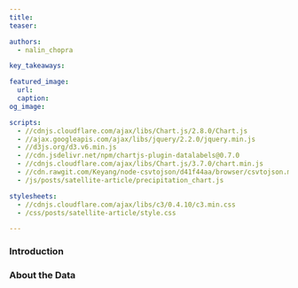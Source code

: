 ```yaml
---
title: 
teaser: 

authors: 
  - nalin_chopra

key_takeaways:

featured_image:
  url: 
  caption: 
og_image: 

scripts:
  - //cdnjs.cloudflare.com/ajax/libs/Chart.js/2.8.0/Chart.js
  - //ajax.googleapis.com/ajax/libs/jquery/2.2.0/jquery.min.js
  - //d3js.org/d3.v6.min.js
  - //cdn.jsdelivr.net/npm/chartjs-plugin-datalabels@0.7.0
  - //cdnjs.cloudflare.com/ajax/libs/Chart.js/3.7.0/chart.min.js
  - //cdn.rawgit.com/Keyang/node-csvtojson/d41f44aa/browser/csvtojson.min.js
  - /js/posts/satellite-article/precipitation_chart.js

stylesheets:
  - //cdnjs.cloudflare.com/ajax/libs/c3/0.4.10/c3.min.css
  - /css/posts/satellite-article/style.css

---
```


### Introduction

### About the Data



